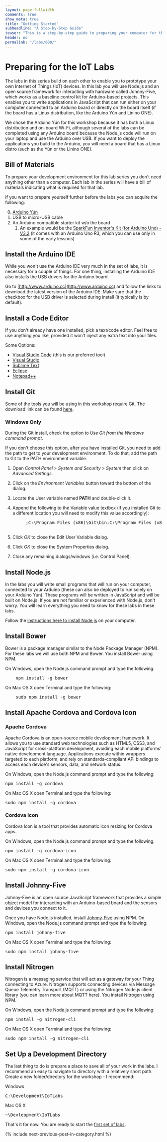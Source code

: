 ```yaml
---
layout: page-fullwidth
comments: true
show_meta: true
title: "Getting Started"
subheadline: "A Step-by-Step Guide"
teaser: "This is a step-by-step guide to preparing your computer for the IoT Labs."
header: no
permalink: "/labs/000/"
---
```

# Preparing for the IoT Labs
The labs in this series build on each other to enable you to prototype your own Internet of Things (IoT) devices. 
In this lab you will use Node.js and an open source framework for interacting with hardware called Johnny-Five, 
which works as a baseline control kit for Arduino-based projects. This enables you to write applications in JavaScript 
that can run either on your computer connected to an Arduino board or directly on the board itself (if the board has 
a Linux distribution, like the Arduino Y&uacute;n and Linino ONE).

We chose the Arduino Y&uacute;n for this workshop because it has both a Linux distribution and on-board Wi-Fi, although several 
of the labs can be completed using any Arduino board because the Node.js code will run on your laptop and use the Arduino 
over USB. If you want to deploy the applications you build to the Arduino, you will need a board that has a Linux distro
(such as the Y&uacute;n or the Linino ONE).

## Bill of Materials
To prepare your development environment for this lab series you don't need anything other than a computer. Each lab in the
series will have a bill of materials indicating what is required for that lab.

If you want to prepare yourself further before the labs you can acquire the following:

0. [Arduino Y&uacute;n](http://www.arduino.cc/en/Main/ArduinoBoardYun) 
1. USB to micro-USB cable 
2. An Arduino compatible starter kit w/o the board
	1.	An example would be the [SparkFun Inventor's Kit (for Arduino Uno) - V3.2](http://www.sparkfun.com/products/13154) (it comes with an Arduino Uno R3, which you can use only in some of the early lessons)

## Install the Arduino IDE
While you won't use the Arduino IDE very much in the set of labs, it is necessary for a couple of things. For one thing, installing the Arduino IDE also installs the USB drivers for the Arduino board.

Go to [http://www.arduino.cc](http://www.arduino.cc) and follow the links to download the latest version of the Arduino IDE. Make sure that the checkbox for the USB driver is selected during install (it typically is by default).

## Install a Code Editor
If you don't already have one installed, pick a text/code editor. Feel free to use anything you like, provided it won't inject any extra text into your files.

Some Options:

* [Visual Studio Code](http://code.visualstudio.com/) (this is our preferred tool)
* [Visual Studio](http://www.visualstudio.com/) 
* [Sublime Text](http://www.sublimetext.com/) 
* [Eclipse](http://www.eclipse.org/downloads/) 
* [Notepad++](http://notepad-plus-plus.org/)

## Install Git
Some of the tools you will be using in this workshop require Git. The download link can be found [here](http://git-scm.com/).

### Windows Only
During the Git install, check the option to _Use Git from the Windows command prompt_.

If you don't choose this option, after you have installed Git, you need to add the path to get to your development environment. To do that, add the path to Git to the PATH environment variable.

1. Open _Control Panel_ > _System and Security_ > _System_ then click on _Advanced Settings_.

2. Click on the _Environment Variables_ button toward the bottom of the dialog.

3. Locate the User variable named __PATH__ and double-click it.

4. Append the following to the Variable value textbox (if you installed Git to a different location you will need to modify this value accordingly):
	<pre>
		;C:\Program Files (x86)\Git\bin;C:\Program Files (x86)\Git\cmd
	</pre>

5. Click _OK_ to close the Edit User Variable dialog.

6. Click _OK_ to close the System Properties dialog.

7. Close any remaining dialogs/windows (i.e. Control Panel).

## Install Node.js
In the labs you will write small programs that will run on your computer, connected to your Arduino (these can also be deployed to run solely on your Arduino Y&uacute;n). These programs will be written in JavaScript and will be built on Node.js. If you are not familiar or experienced with Node.js, don't worry. You will learn everything you need to know for these labs in these labs. 

Follow the [instructions here to install Node.js](http://nodejs.org/) on your computer.

## Install Bower
Bower is a package manager similar to the Node Package Manager (NPM). For these labs we will use both NPM and Bower. You install Bower using NPM. 

On Windows, open the Node.js command prompt and type the following:
<pre>
	npm install -g bower
</pre>

On Mac OS X open Terminal and type the following:
<pre>
	sudo npm install -g bower
</pre>

## Install Apache Cordova and Cordova Icon

### Apache Cordova
Apache Cordova is an open-source mobile development framework. It allows you to use standard web technologies such as HTML5, CSS3, and JavaScript for cross-platform development, avoiding each mobile platforms' native development language. Applications execute within wrappers targeted to each platform, and rely on standards-compliant API bindings to access each device's sensors, data, and network status.

On Windows, open the Node.js command prompt and type the following:
<pre>
npm install -g cordova
</pre>

On Mac OS X open Terminal and type the following:
<pre>
sudo npm install -g cordova
</pre>

### Cordova Icon

Cordova Icon is a tool that provides automatic icon resizing for Cordova apps.

On Windows, open the Node.js command prompt and type the following:
<pre>
npm install -g cordova-icon
</pre>

On Mac OS X open Terminal and type the following:
<pre>
sudo npm install -g cordova-icon
</pre>

## Install Johnny-Five
Johnny-Five is an open source JavaScript framework that provides a simple object model for interacting with an Arduino-based board and the sensors and devices you connect to it. 

Once you have Node.js installed, install [Johnny-Five](http://www.npmjs.com/package/johnny-five) using NPM.
On Windows, open the Node.js command prompt and type the following:
<pre>
npm install johnny-five
</pre>

On Mac OS X open Terminal and type the following:
<pre>
sudo npm install johnny-five
</pre>

## Install Nitrogen
Nitrogen is a messaging service that will act as a gateway for your Thing connecting to Azure. Nitrogen supports connecting devices via Message Queue Telemetry Transport (MQTT) or using the Nitrogen Node.js client library (you can learn more about MQTT here). You install Nitrogen using NPM.

On Windows, open the Node.js command prompt and type the following:
<pre>
npm install -g nitrogen-cli
</pre>

On Mac OS X open Terminal and type the following:
<pre>
sudo npm install -g nitrogen-cli
</pre>

## Set Up a Development Directory
The last thing to do is prepare a place to save all of your work in the labs. I recommend an easy to navigate to directory with a relatively short path. Create a new folder/directory for the workshop - I recommend:

Windows
<pre>
C:\Development\IoTLabs
</pre>

Mac OS X
<pre>
~\Devleopment\IoTLabs
</pre>

That's it for now. You are ready to start the [first set of labs](/iotlabs/lab001/).

{% include next-previous-post-in-category.html %}